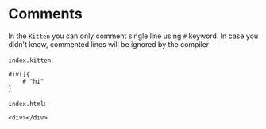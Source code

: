 # Comments

In the `Kitten` you can only comment single line using `#` keyword. In case you didn't know, commented lines will be ignored by the compiler

`index.kitten`:

```
div[]{
    # "hi"
}
```

`index.html`:

```
<div></div>
```
